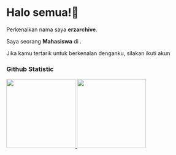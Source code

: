 # Halo semua!👋

Perkenalkan nama saya **erzarchive**.<br>

Saya seorang **Mahasiswa** di .<br>

Jika kamu tertarik untuk berkenalan denganku, silakan ikuti akun

### Github Statistic
<p align="left">
<a href="https://github.com/erzarchive">
  <img height="180em" src="https://github-readme-stats-eight-theta.vercel.app/api?username=penuliscode&show_icons=true&theme=algolia&include_all_commits=true&count_private=true"/>
  <img height="180em" src="https://github-readme-stats-eight-theta.vercel.app/api/top-langs/?username=penuliscode&layout=compact&layout=compact&theme=algolia"/>
</a>
</p>
